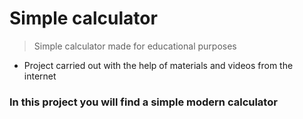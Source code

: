 <h1>Simple calculator</h1>

> Simple calculator made for educational purposes

 * Project carried out with the help of materials and videos from the internet
 
 <h3>In this project you will find a simple modern calculator</h3>
